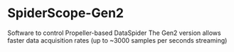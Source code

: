 # SpiderScope-Gen2
Software to control Propeller-based DataSpider
The Gen2 version allows faster data acquisition rates (up to ~3000 samples per seconds streaming)
